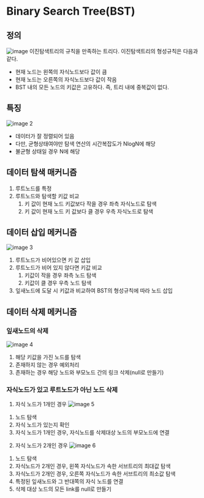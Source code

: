 # Binary Search Tree(BST)
## 정의
![image](https://github.com/syk25/TIL/assets/129013571/6060eb0e-8ec2-4848-968a-53511e8ba078)
이진탐색트리의 규칙을 만족하는 트리다.
이진탐색트리의 형성규칙은 다음과 같다.
- 현재 노드는 왼쪽의 자식노드보다 값이 큼
- 현재 노드는 오른쪽의 자식노드보다 값이 작음
- BST 내의 모든 노드의 키값은 고유하다. 즉, 트리 내에 중복값이 없다.


## 특징
![image 2](https://github.com/syk25/TIL/assets/129013571/d2b7b54c-0272-4c61-b448-29e4c4d91a92)
- 데이터가 잘 정렬되어 있음
- 다만, 균형상태여야만 탐색 연산의 시간복잡도가 NlogN에 해당
- 불균형 상태일 경우 N에 해당

## 데이터 탐색 매커니즘
1. 루트노드를 특정
2. 루트노드와 탐색할 키값 비교
    1) 키 값이 현재 노드 키값보다 작을 경우 좌측 자식노드로 탐색
    2) 키 값이 현재 노드 키 값보다 클 경우 우측 자식노드로 탐색

## 데이터 삽입 메커니즘
![image 3](https://github.com/syk25/TIL/assets/129013571/e9f097e4-c8c2-470f-b2ef-0896839f963a)
1. 루트노드가 비어있으면 키 값 삽입
2. 루트노드가 비어 있지 않다면 키값 비교
    1) 키값이 작을 경우 좌측 노드 탐색
    2) 키값이 클 경우 우측 노드 탐색
3. 잎새노드에 도달 시 키값과 비교하여 BST의 형성규칙에 따라 노드 삽입

## 데이터 삭제 메커니즘
### 잎새노드의 삭제
![image 4](https://github.com/syk25/TIL/assets/129013571/d0cce389-acde-4b92-acab-be130b1259a8)

1. 해당 키값을 가진 노드를 탐색
2. 존재하지 않는 경우 예외처리
3. 존재하는 경우 해당 노드와 부모노드 간의 링크 삭제(null로 만들기)

### 자식노드가 있고 루트노드가 아닌 노드 삭제
1. 자식 노드가 1개인 경우
![image 5](https://github.com/syk25/TIL/assets/129013571/0406856c-7a02-442b-aaaa-aa6fa236ed04)
1) 노드 탐색
2) 자식 노드가 있는지 확인
3) 자식 노드가 1개인 경우, 자식노드를 삭제대상 노드의 부모노드에 연결

2. 자식 노드가 2개인 경우
![image 6](https://github.com/syk25/TIL/assets/129013571/80f88ecf-ad82-4dc9-a4b6-1647b6c88a0f)
1) 노드 탐색
2) 자식노드가 2개인 경우, 왼쪽 자식노드가 속한 서브트리의 최대값 탐색
3) 자식노드가 2개인 경우, 오른쪽 자식노드가 속한 서브트리의 최소값 탐색
4) 특정된 잎새노드와 그 반대쪽의 자식 노드를 연결
5) 삭제 대상 노드의 모든 link를 null로 만들기

      
